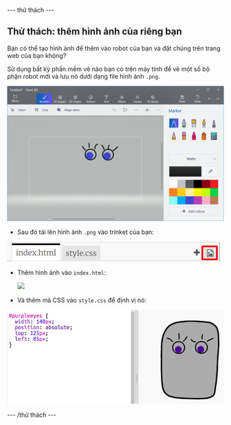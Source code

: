 \--- thử thách \---

## Thử thách: thêm hình ảnh của riêng bạn

Bạn có thể tạo hình ảnh để thêm vào robot của bạn và đặt chúng trên trang web của bạn không?

Sử dụng bất kỳ phần mềm vẽ nào bạn có trên máy tính để vẽ một số bộ phận robot mới và lưu nó dưới dạng file hình ảnh `.png`.

![ảnh chụp màn hình](images/robot-eyes-edit.png)

+ Sau đó tải lên hình ảnh `.png` vào trinket của bạn:

![ảnh chụp màn hình](images/robot-image-add.png)

+ Thêm hình ảnh vào `index.html`: 

    <img id="purpleeyes" src="purpleeyes.png">
    

+ Và thêm mã CSS vào `style.css` để định vị nó:

![ảnh chụp màn hình](images/robot-use-purple-eyes.png)

\--- /thử thách \---